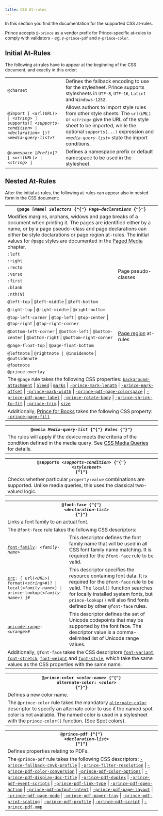 ```yaml
---
title: CSS At-rules
---
```


In this section you find the documentation for the supported CSS at-rules.

Prince accepts `@-prince` as a vendor prefix for Prince-specific at-rules to comply with validators - eg. `@-prince-pdf` and `@-prince-color`.

## Initial At-Rules

The following at-rules have to appear at the beginning of the CSS document, and exactly in this order:

<table className="grid">
<tbody><tr>
<td className="example" id="at-charset"><code>@charset</code></td>
<td>Defines the fallback encoding to use for the stylesheet. Prince supports stylesheets
in <code>UTF-8</code>, <code>UTF-16</code>, <code>Latin1</code> and <code>Windows-1252</code>.</td>
</tr>
<tr>
<td className="example" id="at-import"><code>@import [ &lt;url(<i>URL</i>)&gt; | &lt;<i>string</i>&gt; ] supports([ &lt;<i>supports-condition</i>&gt; | &lt;<i>declaration</i>&gt; ])?
&lt;<i>media-query-list</i>&gt;?</code></td>
<td>Allows authors to import style rules from other style sheets. The <code>url(<i>URL</i>)</code>
or <code>&lt;<i>string</i>&gt;</code> give the URL of the style sheet to be imported, while
the optional <code>supports(...)</code> expression and <code>&lt;<i>media-query-list</i>&gt;</code>
state the import conditions.</td>
</tr>
<tr>
<td className="example" id="at-namespace"><code>@namespace [<i>Prefix</i>]? [ &lt;url(<i>URL</i>)&gt; | &lt;<i>string</i>&gt; ]</code></td>
<td>Defines a namespace prefix or default namespace to be used in the stylesheet.</td>
</tr>
</tbody></table>

## Nested At-Rules

After the initial at-rules, the following at-rules can appear also in nested form in the CSS document:

<table className="grid">
<tbody><tr>
<th colSpan="2" id="at-page"><code>@page [<i>Name</i>] <i>Selectors</i> {"{"} <i>Page-declarations</i> {"}"}</code></th>
</tr>
<tr>
<td colSpan="2">Modifies margins, orphans, widows and page breaks of a document when
printing it. The pages are identified either by a name, or by a page pseudo-class and
page declarations can either be style declarations or page region at-rules.
The initial values for <code>@page</code> styles are documented in the
<a href="/doc/paged">Paged Media</a> chapter.</td>
</tr>
<tr>
<td><code>:left</code></td>
<td rowSpan="7">Page pseudo-classes</td>
</tr>
<tr>
<td><code>:right</code></td>
</tr>
<tr>
<td><code>:recto</code></td>
</tr>
<tr>
<td><code>:verso</code></td>
</tr>
<tr>
<td><code>:first</code></td>
</tr>
<tr>
<td><code>:blank</code></td>
</tr>
<tr>
<td><code>:nth(<i>N</i>)</code></td>
</tr>
<tr>
<td><code>@left-top</code> | <code>@left-middle</code> |
<code>@left-bottom</code></td>
<td rowSpan="8"><a href="/doc/paged#page-regions">Page region</a> at-rules</td>
</tr>
<tr>
<td><code>@right-top</code> | <code>@right-middle</code> |
<code>@right-bottom</code></td>
</tr>
<tr>
<td><code>@top-left-corner</code> | <code>@top-left</code> |
<code>@top-center</code> | <code>@top-right</code> | <code>@top-right-corner</code></td>
</tr>
<tr>
<td><code>@bottom-left-corner</code> | <code>@bottom-left</code> |
<code>@bottom-center</code> | <code>@bottom-right</code> | <code>@bottom-right-corner</code></td>
</tr>
<tr>
<td><code>@page-float-top</code> | <code>@page-float-bottom</code></td>
</tr>
<tr>
<td><code>@leftnote</code> | <code>@rightnote | @insidenote</code> | <code>@outsidenote</code></td>
</tr>
<tr>
<td><code>@footnote</code></td>
</tr>
<tr>
<td><code>@prince-overlay</code></td>
</tr>
<tr>
<td colSpan="2">The <code>@page</code> rule takes the following CSS properties:
<code><a href="/doc/css-props#prop-background-attachment">background-attachment</a></code> |
<code><a href="/doc/css-props#prop-bleed">bleed</a></code> |
<code><a href="/doc/css-props#prop-marks">marks</a></code> |
<code><a href="/doc/css-props#prop-prince-mark-length">-prince-mark-length</a></code> |
<code><a href="/doc/css-props#prop-prince-mark-offset">-prince-mark-offset</a></code> |
<code><a href="/doc/css-props#prop-prince-mark-width">-prince-mark-width</a></code> |
<code><a href="/doc/css-props#prop-prince-pdf-page-colorspace">-prince-pdf-page-colorspace</a></code> |
<code><a href="/doc/css-props#prop-prince-pdf-page-label">-prince-pdf-page-label</a></code> |
<code><a href="/doc/css-props#prop-prince-rotate-body">-prince-rotate-body</a></code> |
<code><a href="/doc/css-props#prop-prince-shrink-to-fit">-prince-shrink-to-fit</a></code> |
<code><a href="/doc/css-props#prop-prince-trim">-prince-trim</a></code> |
<code><a href="/doc/css-props#prop-size">size</a></code>
</td>
</tr>
<tr>
<td colSpan="2">Additionally, <a href="/doc/prince-for-books">Prince for Books</a> takes the following CSS property:
<code><a href="/doc/css-props#prop-prince-page-fill">-prince-page-fill</a></code>
</td>
</tr>
</tbody></table>

<table className="grid">
<tbody><tr>
<th id="at-media"><code>@media <i>Media-query-list</i> {"{"} <i>Rules</i> {"}"}</code></th>
</tr>
<tr>
<td>The rules will apply if the device meets the criteria of the condition defined
in the media query. See <a href="/doc/css-media-queries">CSS Media Queries</a> for details.</td>
</tr>
</tbody></table>

<table className="grid">
<tbody><tr>
<th id="at-supports"><code>@supports &lt;<i>supports-condition</i>&gt; {"{"}
    &lt;<i>stylesheet</i>&gt;
{"}"}</code></th>
</tr>
<tr>
<td>Checks whether particular <code>property:value</code> combinations are supported.
Unlike media queries, this uses the classical two-valued logic.</td>
</tr>
</tbody></table>

<table className="grid">
<tbody><tr>
<th colSpan="2" id="at-font-face"><code>@font-face {"{"}
    &lt;<i>declaration-list</i>&gt;
{"}"}</code></th>
</tr>
<tr>
<td colSpan="2">Links a font family to an actual font.</td>
</tr>
<tr>
<td colSpan="2">The <code>@font-face</code> rule takes the following CSS descriptors:</td>
</tr>
<tr>
<td><code><a href="/doc/css-props#prop-font-family">font-family</a>: &lt;<i>family-name</i>&gt;</code></td>
<td>This descriptor defines the font family name that will be used in all CSS font
family name matching. It is required for the <code>@font-face</code> rule to be valid.</td>
</tr>
<tr>
<td><code><a href="/doc/css-props#prop-src">src</a>: [ url(&lt;<i>URL</i>&gt;) format(&lt;<i>string</i>&gt;#)? | local(&lt;<i>family-name</i>&gt;) |
prince-lookup(&lt;<i>family-name</i>&gt;) ]#</code></td>
<td>This descriptor specifies the resource containing font data. It is required for
the <code>@font-face</code> rule to be valid. The <code>local()</code> function searches
for locally installed system fonts, but <code>prince-lookup()</code> will also find
fonts defined by other <code>@font-face</code> rules.</td>
</tr>
<tr>
<td><code><a href="/doc/css-props#prop-unicode-range">unicode-range</a>: &lt;<i>urange</i>&gt;#</code></td>
<td>This descriptor defines the set of Unicode codepoints that may be supported by
the font face. The descriptor value is a comma-delimited list of Unicode range values.</td>
</tr>
<tr>
<td colSpan="2">Additionally, <code>@font-face</code> takes the CSS descriptors
<code><a href="/doc/css-props#prop-font-variant">font-variant</a></code>, <code><a href="/doc/css-props#prop-font-stretch">font-stretch</a></code>,
<code><a href="/doc/css-props#prop-font-weight">font-weight</a></code> and <code><a href="/doc/css-props#prop-font-style">font-style</a></code>,
which take the same values as the CSS properties with the same name.</td>
</tr>
</tbody></table>

<table className="grid">
<tbody><tr>
<th colSpan="2" id="at-prince-color"><code>@prince-color &lt;<i>color-name</i>&gt; {"{"}
    alternate-color: &lt;<i>color</i>&gt;
{"}"}</code></th>
</tr>
<tr>
<td colSpan="2">Defines a new color name.</td>
</tr>
<tr>
<td colSpan="2">The <code>@prince-color</code> rule takes the mandatory
<code><a href="/doc/css-props#prop-alternate-color">alternate-color</a></code> descriptor to specify an alternate
color to use if the named spot color is not available.  The named color is used in
a stylesheet with the <code>prince-color()</code> function.  (See <a href="/doc/graphics#spot-colors">Spot colors</a>).</td>
</tr>
</tbody></table>

<table className="grid">
<tbody><tr>
<th colSpan="2" id="at-prince-pdf"><code>@prince-pdf {"{"}
    &lt;<i>declaration-list</i>&gt;
{"}"}</code></th>
</tr>
<tr>
<td colSpan="2">Defines properties relating to PDFs.</td>
</tr>
<tr>
<td colSpan="2">The <code>@prince-pdf</code> rule takes the following CSS descriptors:
<code><a href="/doc/css-props#prop-prince-fallback-cmyk-profile">-prince-fallback-cmyk-profile</a></code> |
<code><a href="/doc/css-props#prop-prince-filter-resolution">-prince-filter-resolution</a></code> |
<code><a href="/doc/css-props#prop-prince-pdf-color-conversion">-prince-pdf-color-conversion</a></code> |
<code><a href="/doc/css-props#prop-prince-pdf-color-options">-prince-pdf-color-options</a></code> |
<code><a href="/doc/css-props#prop-prince-pdf-display-doc-title">-prince-pdf-display-doc-title</a></code> |
<code><a href="/doc/css-props#prop-prince-pdf-duplex">-prince-pdf-duplex</a></code> |
<code><a href="/doc/css-props#prop-prince-pdf-event-scripts">-prince-pdf-event-scripts</a></code> |
<code><a href="/doc/css-props#prop-prince-pdf-link-type">-prince-pdf-link-type</a></code> |
<code><a href="/doc/css-props#prop-prince-pdf-open-action">-prince-pdf-open-action</a></code> |
<code><a href="/doc/css-props#prop-prince-pdf-output-intent">-prince-pdf-output-intent</a></code> |
<code><a href="/doc/css-props#prop-prince-pdf-page-layout">-prince-pdf-page-layout</a></code> |
<code><a href="/doc/css-props#prop-prince-pdf-page-mode">-prince-pdf-page-mode</a></code> |
<code><a href="/doc/css-props#prop-prince-pdf-paper-tray">-prince-pdf-paper-tray</a></code> |
<code><a href="/doc/css-props#prop-prince-pdf-print-scaling">-prince-pdf-print-scaling</a></code> |
<code><a href="/doc/css-props#prop-prince-pdf-profile">-prince-pdf-profile</a></code> |
<code><a href="/doc/css-props#prop-prince-pdf-script">-prince-pdf-script</a></code> |
<code><a href="/doc/css-props#prop-prince-pdf-xmp">-prince-pdf-xmp</a></code></td>
</tr>
</tbody></table>

